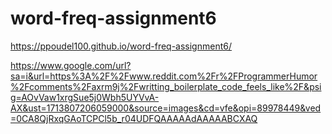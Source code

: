 # word-freq-assignment6


https://ppoudel100.github.io/word-freq-assignment6/

https://www.google.com/url?sa=i&url=https%3A%2F%2Fwww.reddit.com%2Fr%2FProgrammerHumor%2Fcomments%2Faxrm9j%2Fwritting_boilerplate_code_feels_like%2F&psig=AOvVaw1xrgSue5j0Wbh5UYVvA-AX&ust=1713807206059000&source=images&cd=vfe&opi=89978449&ved=0CA8QjRxqGAoTCPCl5b_r04UDFQAAAAAdAAAAABCXAQ
